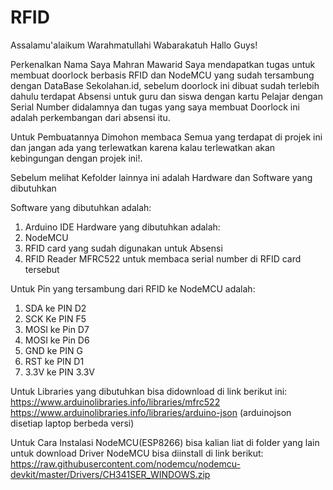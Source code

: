 # RFID

Assalamu'alaikum Warahmatullahi Wabarakatuh
Hallo Guys!

Perkenalkan Nama Saya Mahran Mawarid
Saya mendapatkan tugas untuk membuat doorlock berbasis RFID dan NodeMCU yang sudah tersambung dengan DataBase Sekolahan.id, sebelum doorlock ini dibuat sudah terlebih dahulu terdapat Absensi untuk guru dan siswa dengan kartu Pelajar dengan Serial Number didalamnya dan tugas yang saya membuat Doorlock ini adalah perkembangan dari absensi itu. 

Untuk Pembuatannya Dimohon membaca Semua yang terdapat di projek ini dan jangan ada yang terlewatkan karena kalau terlewatkan akan kebingungan dengan projek ini!.


Sebelum melihat Kefolder lainnya ini adalah Hardware dan Software yang dibutuhkan

Software yang dibutuhkan adalah:
1. Arduino IDE
Hardware yang dibutuhkan adalah:
1. NodeMCU
2. RFID card yang sudah digunakan untuk Absensi
3. RFID Reader MFRC522 untuk membaca serial number di RFID card tersebut

Untuk Pin yang tersambung dari RFID ke NodeMCU adalah:
1. SDA ke PIN D2
2. SCK Ke PIN F5
3. MOSI ke Pin D7
4. MOSI ke Pin D6
5. GND ke PIN G
6. RST ke PIN D1
7. 3.3V ke PIN 3.3V

Untuk Libraries yang dibutuhkan bisa didownload di link berikut ini:
https://www.arduinolibraries.info/libraries/mfrc522
https://www.arduinolibraries.info/libraries/arduino-json (arduinojson disetiap laptop berbeda versi)

Untuk Cara Instalasi NodeMCU(ESP8266) bisa kalian liat di folder yang lain
untuk download Driver NodeMCU bisa diinstall di link berikut:
https://raw.githubusercontent.com/nodemcu/nodemcu-devkit/master/Drivers/CH341SER_WINDOWS.zip
